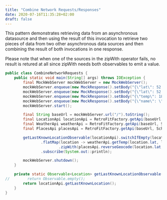 ```yaml
---
title: "Combine Network Requests/Responses"
date: 2020-07-16T11:35:28+02:00
draft: false
---
```

This pattern demonstrates retrieving data from an asynchronous datasource and then using the result of this invocation to retrieve two pieces of data from two other asynchronous data sources and then combining the result of both invocations in one response.
 
Please note that when one of the sources in the zipWith operator fails, no result is retured at all since zipWith needs both observables to emit a value.  
```java
public class CombineNetworkRequests {
    public static void main(String[] args) throws IOException {
        final MockWebServer mockWebServer = new MockWebServer();
        mockWebServer.enqueue(new MockResponse().setBody("{\"lat\": 52.2, \"lng\": 5.1}").setResponseCode(200)); // Response for getLastKnownLocation
        mockWebServer.enqueue(new MockResponse().setBody("{\"lat\": 52.55, \"lng\": 5.11}").setResponseCode(200)); // Response for resolve location
        mockWebServer.enqueue(new MockResponse().setBody("{\"temp\": 18.5}").setResponseCode(200)); // Response for weather
        mockWebServer.enqueue(new MockResponse().setBody("{\"name\": \"Utrecht\"}").setResponseCode(200)); // Response for location
        mockWebServer.start();

        final String baseUrl = mockWebServer.url("/").toString();
        final LocationApi locationApi = RetroFitFactory.getApi(baseUrl, Schedulers.immediate()).create(LocationApi.class);
        final WeatherApi weatherApi = RetroFitFactory.getApi(baseUrl, Schedulers.immediate()).create(WeatherApi.class);
        final PlacesApi placesApi = RetroFitFactory.getApi(baseUrl, Schedulers.immediate()).create(PlacesApi.class);

        getLastKnownLocationObservable(locationApi).switchIfEmpty(locationApi.resolveUserLocation())
                .flatMap(location -> weatherApi.getTemp(location.lat, location.lng)
                        .zipWith(placesApi.reverseGeocode(location.lat, location.lng), (Func2<Weather, City, Pair>) Pair::new))
                .subscribe(System.out::println);

        mockWebServer.shutdown();
    }

    private static Observable<Location> getLastKnownLocationObservable(final LocationApi locationApi) {
//        return Observable.empty();
        return locationApi.getLastKnownLocation();
    }
}
```

